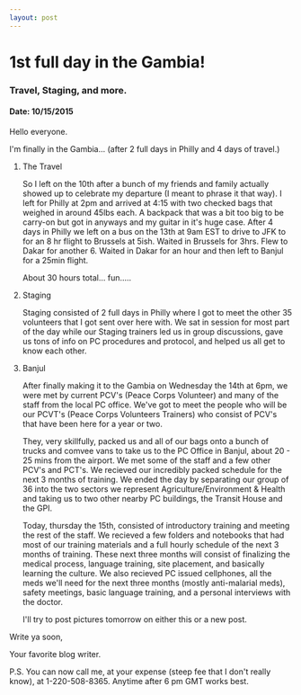 ```yaml
---
layout: post
---
```

# 1st full day in the Gambia!
### Travel, Staging, and more.
#### Date: 10/15/2015

Hello everyone.

I'm finally in the Gambia... (after 2 full days in Philly and 4 days of travel.)

1. The Travel

	So I left on the 10th after a bunch of my friends and family actually showed up to celebrate my departure (I meant to phrase it that way). I left for Philly at 2pm and arrived at 4:15 with two checked bags that weighed in around 45lbs each. A backpack that was a bit too big to be carry-on but got in anyways and my guitar in it's huge case. After 4 days in Philly we left on a bus on the 13th at 9am EST to drive to JFK to for an 8 hr flight to Brussels at 5ish. Waited in Brussels for 3hrs. Flew to Dakar for another 6. Waited in Dakar for an hour and then left to Banjul for a 25min flight.

	About 30 hours total... fun..... 
	
2. Staging

	Staging consisted of 2 full days in Philly where I got to meet the other 35 volunteers that I got sent over here with. We sat in session for most part of the day while our Staging trainers led us in group discussions, gave us tons of info on PC procedures and protocol, and helped us all get to know each other.

3. Banjul

	After finally making it to the Gambia on Wednesday the 14th at 6pm, we were met by current PCV's (Peace Corps Volunteer) and many of the staff from the local PC office. We've got to meet the people who will be our PCVT's (Peace Corps Volunteers Trainers) who consist of PCV's that have been here for a year or two.

	They, very skillfully, packed us and all of our bags onto a bunch of trucks and comvee vans to take us to the PC Office in Banjul, about 20 - 25 mins from the airport. We met some of the staff and a few other PCV's and PCT's. We recieved our incredibly packed schedule for the next 3 months of training. We ended the day by separating our group of 36 into the two sectors we represent Agriculture/Environment & Health and taking us to two other nearby PC buildings, the Transit House and the GPI.

	Today, thursday the 15th, consisted of introductory training and meeting the rest of the staff. We recieved a few folders and notebooks that had most of our training materials and a full hourly schedule of the next 3 months of training. These next three months will consist of finalizing the medical process, language training, site placement, and basically learning the culture. We also recieved PC issued cellphones, all the meds we'll need for the next three months (mostly anti-malarial meds), safety meetings, basic language training, and a personal interviews with the doctor.

	I'll try to post pictures tomorrow on either this or a new post.

Write ya soon,

Your favorite blog writer.

P.S. You can now call me, at your expense (steep fee that I don't really know), at 1-220-508-8365. Anytime after 6 pm GMT works best.